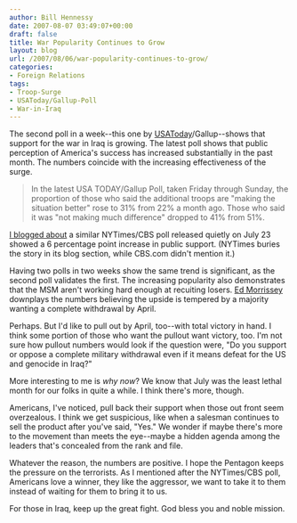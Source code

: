 ```yaml
---
author: Bill Hennessy
date: 2007-08-07 03:49:07+00:00
draft: false
title: War Popularity Continues to Grow
layout: blog
url: /2007/08/06/war-popularity-continues-to-grow/
categories:
- Foreign Relations
tags:
- Troop-Surge
- USAToday/Gallup-Poll
- War-in-Iraq
---
```


The second poll in a week--this one by [USAToday](https://blogs.usatoday.com/ondeadline/2007/08/latest-poll-sho.html)/Gallup--shows that support for the war in Iraq is growing.  The latest poll shows that public perception of America's success has increased substantially in the past month. The numbers coincide with the increasing effectiveness of the surge.


> In the latest USA TODAY/Gallup Poll, taken Friday through Sunday, the proportion of those who said the additional troops are "making the situation better" rose to 31% from 22% a month ago. Those who said it was "not making much difference" dropped to 41% from 51%.


[ I blogged about](https://hennessysview.com/?p=8058) a similar NYTimes/CBS poll released quietly on July 23 showed a 6 percentage point increase in public support.  (NYTimes buries the story in its blog section, while CBS.com didn't mention it.)

Having two polls in two weeks show the same trend is significant, as the second poll validates the first.  The increasing popularity also demonstrates that the MSM aren't working hard enough at recuiting losers.  [Ed Morrissey](https://www.captainsquartersblog.com/mt/archives/010860.php) downplays the numbers believing the upside is tempered by a majority wanting a complete withdrawal by April.

Perhaps.  But I'd like to pull out by April, too--with total victory in hand.  I think some portion of those who want the pullout want victory, too.  I'm not sure how pullout numbers would look if the question were, "Do you support or oppose a complete military withdrawal even if it means defeat for the US and genocide in Iraq?"

More interesting to me is _why now_?  We know that July was the least lethal month for our folks in quite a while.  I think there's more, though.

Americans, I've noticed, pull back their support when those out front seem overzealous.  I think we get suspicious, like when a salesman continues to sell the product after you've said, "Yes."  We wonder if maybe there's more to the movement than meets the eye--maybe a hidden agenda among the leaders that's concealed from the rank and file.

Whatever the reason, the numbers are positive.  I hope the Pentagon keeps the pressure on the terrorists.  As I mentioned after the NYTimes/CBS poll, Americans love a winner, they like the aggressor, we want to take it to them instead of waiting for them to bring it to us.

For those in Iraq, keep up the great fight.  God bless you and noble mission.
